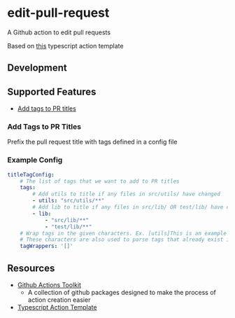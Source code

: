 # edit-pull-request
A Github action to edit pull requests

Based on [this](https://github.com/actions/typescript-action) typescript action template

## Development

## Supported Features
- [Add tags to PR titles](#ad-tags-to-pr-titles)

### Add Tags to PR Titles
Prefix the pull request title with tags defined in a config file

### Example Config
```yml
titleTagConfig:
	# The list of tags that we want to add to PR titles
	tags:
		# Add utils to title if any files in src/utils/ have changed
		- utils: "src/utils/**" 
		# Add lib to title if any files in src/lib/ OR test/lib/ have changed
		- lib:
			- "src/lib/**"
			- "test/lib/**"
	# Wrap tags in the given characters. Ex. [utils]This is an example PR title
	# These characters are also used to parse tags that already exist in the title
	tagWrappers: '[]'
```

## Resources
- [Github Actions Toolkit](https://github.com/actions/toolkit)
	- A collection of github packages designed to make the process of action creation easier
- [Typescript Action Template](https://github.com/actions/typescript-action)
